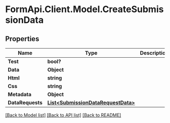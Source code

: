 # FormApi.Client.Model.CreateSubmissionData
## Properties

Name | Type | Description | Notes
------------ | ------------- | ------------- | -------------
**Test** | **bool?** |  | [optional] 
**Data** | **Object** |  | 
**Html** | **string** |  | [optional] 
**Css** | **string** |  | [optional] 
**Metadata** | **Object** |  | [optional] 
**DataRequests** | [**List&lt;SubmissionDataRequestData&gt;**](SubmissionDataRequestData.md) |  | [optional] 

[[Back to Model list]](../README.md#documentation-for-models) [[Back to API list]](../README.md#documentation-for-api-endpoints) [[Back to README]](../README.md)

